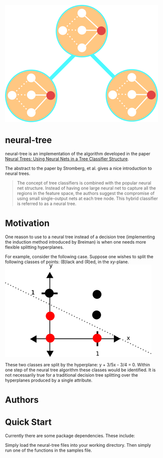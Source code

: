 ![Alt text](neuraltree.png)
# neural-tree

neural-tree is an implementation of the algorithm developed in the paper [Neural Trees: Using Neural Nets in a Tree Classifier Structure](http://ieeexplore.ieee.org/xpl/login.jsp?tp=&arnumber=150832&url=http%3A%2F%2Fieeexplore.ieee.org%2Fxpls%2Fabs_all.jsp%3Farnumber%3D150832). 

The abstract to the paper by Stromberg, et al. gives a nice introduction to neural trees.

>The concept of tree classifiers is combined with the popular neural net structure. Instead of having one large neural net to capture all the regions in the feature space, the authors suggest the compromise of using small single-output nets at each tree node. This hybrid classifier is referred to as a neural tree.

# Motivation

One reason to use to a neural tree instead of a decision tree (implementing the induction method introduced by Breiman) is when one needs more flexible splitting hyperplanes. 

For example, consider the following case. Suppose one wishes to split the following classes of points: (B)lack and (R)ed, in the xy-plane. 
![Alt text](neuralsplit.png)

These two classes are split by the hyperplane: y + 3/5x - 3/4 = 0. Within one step of the neural tree algorithm these classes would be identified. It is not necessarily true for a traditional decision tree splitting over the hyperplanes produced by a single attribute.

# Authors


# Quick Start

Currently there are some package dependencies. These include:



Simply load the neural-tree files into your working directory. Then simply run one of the functions in the samples file.
